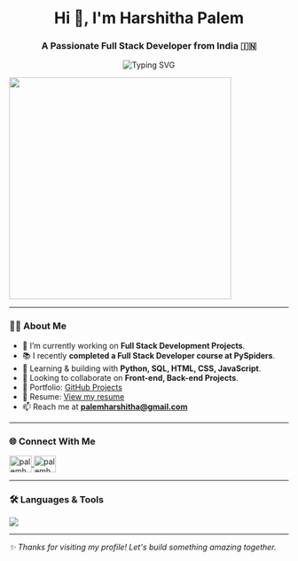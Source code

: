 <h1 align="center">Hi 👋, I'm Harshitha Palem</h1>
<h3 align="center">A Passionate Full Stack Developer from India 🇮🇳</h3>

<p align="center">
  <img src="https://readme-typing-svg.herokuapp.com?font=Fira+Code&duration=3000&pause=1000&color=F75C7E&center=true&vCenter=true&width=435&lines=Full+Stack+Developer;Python+%7C+SQL+%7C+JavaScript;Building+tech+with+purpose+%F0%9F%92%BB" alt="Typing SVG" />
</p>
<img src="https://media.giphy.com/media/qgQUggAC3Pfv687qPC/giphy.gif" width="400"/>



---

### 👩‍💻 About Me

- 🔭 I’m currently working on **Full Stack Development Projects**.
- 📚 I recently **completed a Full Stack Developer course at PySpiders**.
- 🌱 Learning & building with **Python, SQL, HTML, CSS, JavaScript**.
- 🤝 Looking to collaborate on **Front-end, Back-end Projects**.
- 💼 Portfolio: [GitHub Projects](https://github.com/PalemHarshitha/My_portfolio)
- 📄 Resume: [View my resume](https://drive.google.com/file/d/1-uSUTg1R-wpWpITSFZz77BuJiQ6KWsRw/view)
- 📫 Reach me at **palemharshitha@gmail.com**

---

### 🌐 Connect With Me

<p align="left">
  <a href="https://www.linkedin.com/in/palem-harshitha-b41050229/" target="blank">
    <img align="center" src="https://raw.githubusercontent.com/rahuldkjain/github-profile-readme-generator/master/src/images/icons/Social/linked-in-alt.svg" alt="palemharshitha" height="30" width="40" />
  </a>
  <a href="https://github.com/PalemHarshitha" target="blank">
    <img align="center" src="https://cdn.jsdelivr.net/npm/simple-icons@v3/icons/github.svg" alt="palemharshitha" height="30" width="40" />
  </a>
  
</p>


---

### 🛠️ Languages & Tools

<p align="left">
  <img src="https://skillicons.dev/icons?i=html,css,js,py,django,bootstrap,mysql,github,vscode" />
</p>

---




*✨ Thanks for visiting my profile! Let's build something amazing together.* 
